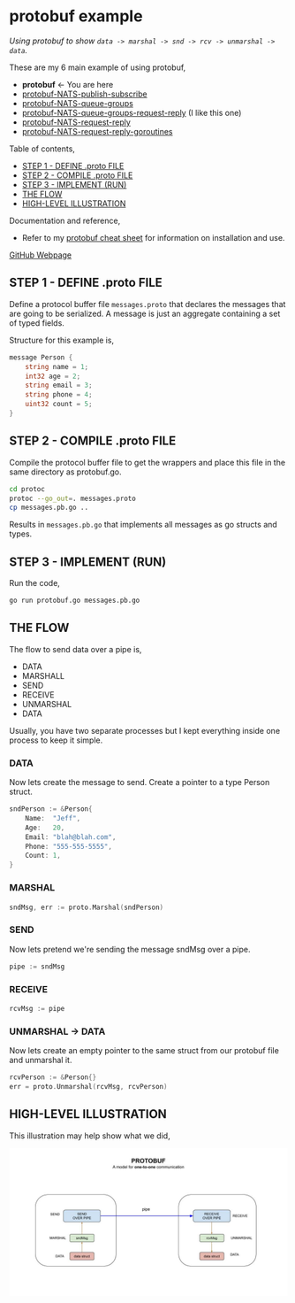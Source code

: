 # protobuf example

_Using protobuf to show `data -> marshal -> snd -> rcv -> unmarshal -> data`._

These are my 6 main example of using protobuf,

* **protobuf** <- You are here
* [protobuf-NATS-publish-subscribe](https://github.com/JeffDeCola/my-go-examples/tree/master/messaging/protobuf-NATS-publish-subscribe)
* [protobuf-NATS-queue-groups](https://github.com/JeffDeCola/my-go-examples/tree/master/messaging/protobuf-NATS-queue-groups)
* [protobuf-NATS-queue-groups-request-reply](https://github.com/JeffDeCola/my-go-examples/tree/master/messaging/protobuf-NATS-queue-groups-request-reply)
  (I like this one)
* [protobuf-NATS-request-reply](https://github.com/JeffDeCola/my-go-examples/tree/master/messaging/protobuf-NATS-request-reply)
* [protobuf-NATS-request-reply-goroutines](https://github.com/JeffDeCola/my-go-examples/tree/master/messaging/protobuf-NATS-request-reply-goroutines)

Table of contents,

* [STEP 1 - DEFINE .proto FILE](https://github.com/JeffDeCola/my-go-examples/tree/master/messaging/protobuf#step-1---define-proto-file)
* [STEP 2 - COMPILE .proto FILE](https://github.com/JeffDeCola/my-go-examples/tree/master/messaging/protobuf#step-2---compile-proto-file)
* [STEP 3 - IMPLEMENT (RUN)](https://github.com/JeffDeCola/my-go-examples/tree/master/messaging/protobuf#step-3---implement-run)
* [THE FLOW](https://github.com/JeffDeCola/my-go-examples/tree/master/messaging/protobuf#the-flow)
* [HIGH-LEVEL ILLUSTRATION](https://github.com/JeffDeCola/my-go-examples/tree/master/messaging/protobuf#high-level-illustration)

Documentation and reference,

* Refer to my
  [protobuf cheat sheet](https://github.com/JeffDeCola/my-cheat-sheets/tree/master/software/development/software-architectures/messaging/protobuf-cheat-sheet)
  for information on installation and use.

[GitHub Webpage](https://jeffdecola.github.io/my-go-examples/)

## STEP 1 - DEFINE .proto FILE

Define a protocol buffer file `messages.proto` that
declares the messages that are going to be serialized.
A message is just an aggregate containing a set of typed fields.

Structure for this example is,

```go
message Person {
    string name = 1;
    int32 age = 2;
    string email = 3;
    string phone = 4;
    uint32 count = 5;
}
```

## STEP 2 - COMPILE .proto FILE

Compile the protocol buffer file to get the wrappers and
place this file in the same directory as protobuf.go.

```bash
cd protoc
protoc --go_out=. messages.proto
cp messages.pb.go ..
```

Results in `messages.pb.go` that
implements all messages as go structs and types.

## STEP 3 - IMPLEMENT (RUN)

Run the code,

```bash
go run protobuf.go messages.pb.go
```

## THE FLOW

The flow to send data over a pipe is,

* DATA
* MARSHALL
* SEND
* RECEIVE
* UNMARSHAL
* DATA

Usually, you have two separate processes but I kept everything
inside one process to keep it simple.

### DATA

Now lets create the message to send. Create a pointer
to a type Person struct.

```go
sndPerson := &Person{
    Name:  "Jeff",
    Age:   20,
    Email: "blah@blah.com",
    Phone: "555-555-5555",
    Count: 1,
}
```

### MARSHAL

```go
sndMsg, err := proto.Marshal(sndPerson)
```

### SEND

Now lets pretend we're sending the message sndMsg over a pipe.

```go
pipe := sndMsg
```

### RECEIVE

```go
rcvMsg := pipe
```

### UNMARSHAL -> DATA

Now lets create an empty pointer to the
same struct from our protobuf file and unmarshal it.

```go
rcvPerson := &Person{}
err = proto.Unmarshal(rcvMsg, rcvPerson)
```

## HIGH-LEVEL ILLUSTRATION

This illustration may help show what we did,

![IMAGE - protobuf - IMAGE](../../docs/pics/protobuf.jpg)
